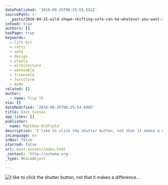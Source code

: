 ```yaml
---
datePublished: '2016-08-25T06:25:55.551Z'
sourcePath: >-
  _posts/2016-04-15-wild-shape-shifting-sofa-can-be-whatever-you-want-it-to-be.md
inFeed: true
authors: []
hasPage: true
keywords:
  - lift-bit
  - ratti
  - sofa
  - design
  - stools
  - architecture
  - senseable
  - triennale
  - furniture
  - mode
related: []
author:
  - name: Trip 35
via: {}
dateModified: '2016-08-25T06:25:54.600Z'
title: East Sussex
app_links: []
publisher:
  name: Matthew Oldfield
description: 'I like to click the shutter button, not that it makes a difference...'
inLanguage: en
inNav: false
starred: false
url: east-sussex/index.html
_context: 'http://schema.org'
_type: MediaObject

---
```

![I like to click the shutter button, not that it makes a difference...](https://the-grid-user-content.s3-us-west-2.amazonaws.com/511d8149-2db3-4cfd-b88f-058dc4f7a211.jpg)
